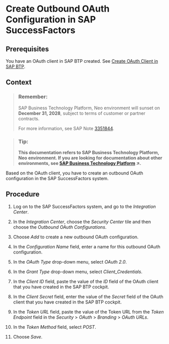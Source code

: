 <!-- loioc9546f46c5a842b5873c48e49598e3b3 -->

# Create Outbound OAuth Configuration in SAP SuccessFactors



<a name="loioc9546f46c5a842b5873c48e49598e3b3__prereq_spt_nly_kcb"/>

## Prerequisites

You have an OAuth client in SAP BTP created. See [Create OAuth Client in SAP BTP](create-oauth-client-in-sap-btp-67f43e2.md).



## Context

> ### Remember:  
> SAP Business Technology Platform, Neo environment will sunset on **December 31, 2028**, subject to terms of customer or partner contracts.
> 
> For more information, see SAP Note [3351844](https://me.sap.com/notes/3351844).

> ### Tip:  
> **This documentation refers to SAP Business Technology Platform, Neo environment. If you are looking for documentation about other environments, see [SAP Business Technology Platform](https://help.sap.com/viewer/65de2977205c403bbc107264b8eccf4b/Cloud/en-US/6a2c1ab5a31b4ed9a2ce17a5329e1dd8.html "SAP Business Technology Platform (SAP BTP) is an integrated offering comprised of the following technology portfolios: application development; process automation; integration; data, analytics, and enterprise planning; artificial intelligence. The platform offers users the ability to turn data into business value, compose end-to-end business processes, connect entire IT landscapes, and personalize, build and extend SAP applications. This reduces the overall total cost of ownership maintaining SAP landscapes and third-party software across end-to-end business processes.") :arrow_upper_right:.**

Based on the OAuth client, you have to create an outbound OAuth configuration in the SAP SuccessFactors system.



## Procedure

1.  Log on to the SAP SuccessFactors system, and go to the *Integration Center*.

2.  In the *Integration Center*, choose the *Security Center* tile and then choose the *Outbound OAuth Configurations*.

3.  Choose *Add* to create a new outbound OAuth configuration.

4.  In the *Configuration Name* field, enter a name for this outbound OAuth configuration.

5.  In the *OAuth Type* drop-down menu, select *OAuth 2.0*.

6.  In the *Grant Type* drop-down menu, select *Client\_Credentials*.

7.  In the *Client ID* field, paste the value of the *ID* field of the OAuth client that you have created in the SAP BTP cockpit.

8.  In the *Client Secret* field, enter the value of the *Secret* field of the OAuth client that you have created in the SAP BTP cockpit.

9.  In the *Token URL* field, paste the value of the Token URL from the *Token Endpoint* field in the *Security* \> *OAuth* \> *Branding* \> *OAuth URLs*.

10. In the *Token Method* field, select *POST*.

11. Choose *Save*.


